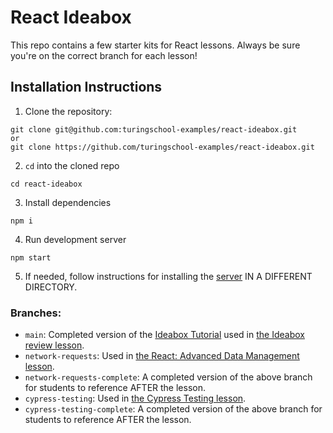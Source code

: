 # React Ideabox

This repo contains a few starter kits for React lessons. Always be sure you're on the correct branch for each lesson!

## Installation Instructions
1. Clone the repository:
```
git clone git@github.com:turingschool-examples/react-ideabox.git
or
git clone https://github.com/turingschool-examples/react-ideabox.git
```
2. `cd` into the cloned repo
```
cd react-ideabox
```
3. Install dependencies
```
npm i 
```
4. Run development server
```
npm start
```
5. If needed, follow instructions for installing the [server](https://github.com/turingschool-examples/ideabox-api) IN A DIFFERENT DIRECTORY.

### Branches:
- `main`: Completed version of the [Ideabox Tutorial](https://curriculum.turing.edu/module3/lessons/react_ideabox) used in [the Ideabox review lesson](https://curriculum.turing.edu/module3/lessons/react_ideabox_review).
- `network-requests`: Used in [the React: Advanced Data Management lesson](https://curriculum.turing.edu/module3/lessons/react_advanced_data_management).
- `network-requests-complete`: A completed version of the above branch for students to reference AFTER the lesson.
- `cypress-testing`: Used in [the Cypress Testing lesson](https://curriculum.turing.edu/module3/lessons/intro_to_cypress_testing).
- `cypress-testing-complete`: A completed version of the above branch for students to reference AFTER the lesson.
